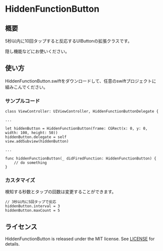 # HiddenFunctionButton

## 概要
5秒以内に10回タップすると反応するUIButtonの拡張クラスです。

隠し機能などにお使いください。

## 使い方
HiddenFunctionButton.swiftをダウンロードして、任意のswiftプロジェクトに組みこんでください。

### サンプルコード
```
class ViewController: UIViewController, HiddenFunctionButtonDelegate {

...

let hiddenButton = HiddenFunctionButton(frame: CGRect(x: 0, y: 0, width: 100, height: 50))
hiddenButton.delegate = self
view.addSubview(hiddenButton)

...

func hiddenFunctionButton(_ didFiredFunction: HiddenFunctionButton) {
    // do something
}
```

### カスタマイズ
検知する秒数とタップの回数は変更することができます。
```
// 3秒以内に5回タップで反応
hiddenButton.interval = 3
hiddenButton.maxCount = 5
```

## ライセンス
HiddenFunctionButton is released under the MIT license. See [LICENSE](https://github.com/bravesoft-lab/HiddenFunctionButton/blob/master/LICENSE) for details.
